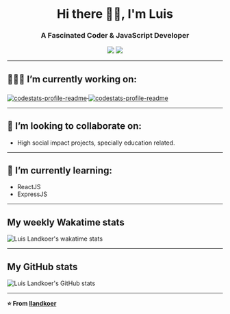 <h1 align="center">Hi there 👋🏽, I'm Luis</h1>

<h3 align="center">A Fascinated Coder & JavaScript Developer</h3>

<div align="center">
  <a href="https://www.linkedin.com/in/luis-landkoer/"><img src="https://img.shields.io/badge/-LinkedIn-blue?style=flat&logo=Linkedin&logoColor=white"></a>
  <a href="https://github.com/llandkoer"><img src="https://img.shields.io/github/followers/llandkoer?style=social"></a>
</div>


---

## 👨🏽‍💻 I’m currently working on:

<a href="https://github.com/llandkoer/delilah-resto">
  <img align="middle" src="https://github-readme-stats.vercel.app/api/pin/?username=llandkoer&repo=delilah-resto" alt="codestats-profile-readme" />
</a>

<a href="https://github.com/llandkoer/Amecity">
  <img align="middle" src="https://github-readme-stats.vercel.app/api/pin/?username=llandkoer&repo=Amecity" alt="codestats-profile-readme" />
</a>

---

## 👯 I’m looking to collaborate on:

- High social impact projects, specially education related.

---

## 🌱 I’m currently learning:

- ReactJS
- ExpressJS

---

## My weekly Wakatime stats

![Luis Landkoer's wakatime stats](https://github-readme-stats.vercel.app/api/wakatime?username=llandkoer)

---

## My GitHub stats

![Luis Landkoer's GitHub stats](https://github-readme-stats.vercel.app/api?username=llandkoer&hide=contribs,issues)

---

**⭐️ From [llandkoer](https://github.com/llandkoer)**
